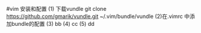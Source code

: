 #vim 安装和配置
(1) 下载vundle
git clone https://github.com/gmarik/vundle.git ~/.vim/bundle/vundle
(2)在.vimrc 中添加bundle的配置
(3) bb
(4) cc
(5) dd
